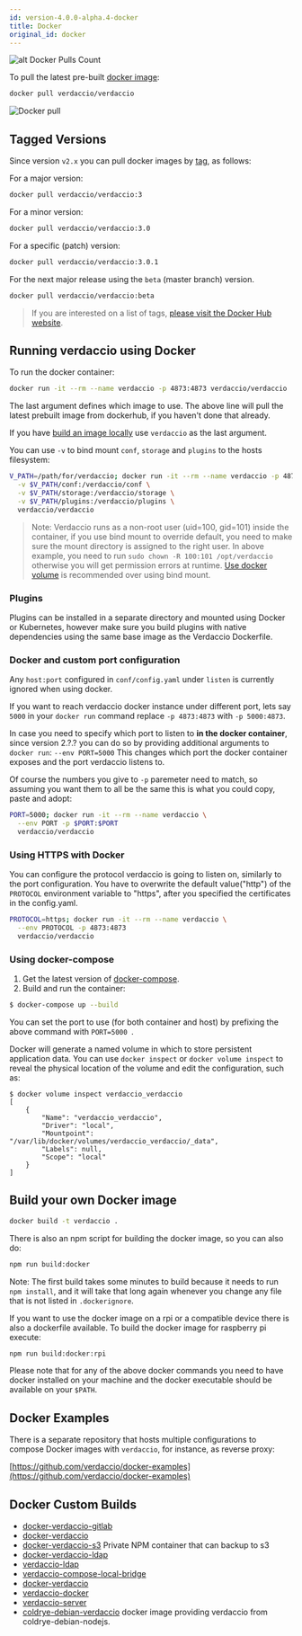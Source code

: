 ```yaml
---
id: version-4.0.0-alpha.4-docker
title: Docker
original_id: docker
---
```


<div class="docker-count">

![alt Docker Pulls Count](https://dockeri.co/image/verdaccio/verdaccio "Docker Pulls Count")

</div>

To pull the latest pre-built [docker image](https://hub.docker.com/r/verdaccio/verdaccio/):

```bash
docker pull verdaccio/verdaccio
```

![Docker pull](assets/docker_verdaccio.gif)

## Tagged Versions

Since version `v2.x` you can pull docker images by [tag](https://hub.docker.com/r/verdaccio/verdaccio/tags/), as follows:

For a major version:

```bash
docker pull verdaccio/verdaccio:3
```
For a minor version:

```bash
docker pull verdaccio/verdaccio:3.0
```

For a specific (patch) version:

```bash
docker pull verdaccio/verdaccio:3.0.1
```

For the next major release using the `beta` (master branch) version.

```bash
docker pull verdaccio/verdaccio:beta
```

> If you are interested on a list of tags, [please visit the Docker Hub website](https://hub.docker.com/r/verdaccio/verdaccio/tags/).

## Running verdaccio using Docker

To run the docker container:
```bash
docker run -it --rm --name verdaccio -p 4873:4873 verdaccio/verdaccio
```
The last argument defines which image to use.
The above line will pull the latest prebuilt image from dockerhub, if you haven't done that already.

If you have [build an image locally](#build-your-own-docker-image) use `verdaccio` as the last argument.


You can use `-v` to bind mount `conf`, `storage` and `plugins` to the hosts filesystem:
```bash
V_PATH=/path/for/verdaccio; docker run -it --rm --name verdaccio -p 4873:4873 \
  -v $V_PATH/conf:/verdaccio/conf \
  -v $V_PATH/storage:/verdaccio/storage \
  -v $V_PATH/plugins:/verdaccio/plugins \
  verdaccio/verdaccio
```
>Note: Verdaccio runs as a non-root user (uid=100, gid=101) inside the container, if you use bind mount to override default, you need to make sure the mount directory is assigned to the right user. In above example, you need to run `sudo chown -R 100:101 /opt/verdaccio` otherwise you will get permission errors at runtime. [Use docker volume](https://docs.docker.com/storage/volumes/) is recommended over using bind mount.

### Plugins
Plugins can be installed in a separate directory and mounted using Docker or Kubernetes, however make sure you build plugins with native dependencies using the same base image as the Verdaccio Dockerfile.

### Docker and custom port configuration
Any `host:port` configured in `conf/config.yaml` under `listen` is currently ignored when using docker.

If you want to reach verdaccio docker instance under different port, lets say `5000`
in your `docker run` command replace `-p 4873:4873` with `-p 5000:4873`.

In case you need to specify which port to listen to **in the docker container**,
since version 2.?.? you can do so by providing additional arguments to `docker run`: `--env PORT=5000`
This changes which port the docker container exposes and the port verdaccio listens to.

Of course the numbers you give to `-p` paremeter need to match,
so assuming you want them to all be the same this is what you could copy, paste and adopt:
```bash
PORT=5000; docker run -it --rm --name verdaccio \
  --env PORT -p $PORT:$PORT
  verdaccio/verdaccio
```

### Using HTTPS with Docker
You can configure the protocol verdaccio is going to listen on, similarly to the port configuration.
You have to overwrite the default value("http") of the `PROTOCOL` environment variable to "https", after you specified the certificates in the config.yaml.

```bash
PROTOCOL=https; docker run -it --rm --name verdaccio \
  --env PROTOCOL -p 4873:4873
  verdaccio/verdaccio
```

### Using docker-compose

1. Get the latest version of [docker-compose](https://github.com/docker/compose).
2. Build and run the container:

```bash
$ docker-compose up --build
```

You can set the port to use (for both container and host) by prefixing the above command with `PORT=5000 `.

Docker will generate a named volume in which to store persistent application data. You can use `docker inspect` or `docker volume inspect` to reveal the physical location of the volume and edit the configuration, such as:

```
$ docker volume inspect verdaccio_verdaccio
[
    {
        "Name": "verdaccio_verdaccio",
        "Driver": "local",
        "Mountpoint": "/var/lib/docker/volumes/verdaccio_verdaccio/_data",
        "Labels": null,
        "Scope": "local"
    }
]

```

## Build your own Docker image

```bash
docker build -t verdaccio .
```

There is also an npm script for building the docker image, so you can also do:

```bash
npm run build:docker
```

Note: The first build takes some minutes to build because it needs to run `npm install`,
and it will take that long again whenever you change any file that is not listed in `.dockerignore`.

If you want to use the docker image on a rpi or a compatible device there is also a dockerfile available.
To build the docker image for raspberry pi execute:

```bash
npm run build:docker:rpi
```

Please note that for any of the above docker commands you need to have docker installed on your machine and the docker executable should be available on your `$PATH`.

## Docker Examples

There is a separate repository that hosts multiple configurations to compose Docker images with `verdaccio`, for instance, as reverse proxy:

[https://github.com/verdaccio/docker-examples](https://github.com/verdaccio/docker-examples)

## Docker Custom Builds

* [docker-verdaccio-gitlab](https://github.com/snics/docker-verdaccio-gitlab)
* [docker-verdaccio](https://github.com/deployable/docker-verdaccio)
* [docker-verdaccio-s3](https://github.com/asynchrony/docker-verdaccio-s3) Private NPM container that can backup to s3
* [docker-verdaccio-ldap](https://github.com/snadn/docker-verdaccio-ldap)
* [verdaccio-ldap](https://github.com/nathantreid/verdaccio-ldap)
* [verdaccio-compose-local-bridge](https://github.com/shingtoli/verdaccio-compose-local-bridge)
* [docker-verdaccio](https://github.com/Global-Solutions/docker-verdaccio)
* [verdaccio-docker](https://github.com/idahobean/verdaccio-docker)
* [verdaccio-server](https://github.com/andru255/verdaccio-server)
* [coldrye-debian-verdaccio](https://github.com/coldrye-docker/coldrye-debian-verdaccio) docker image providing verdaccio from coldrye-debian-nodejs.
